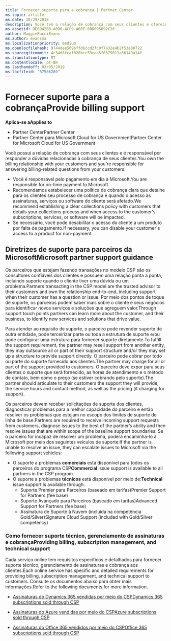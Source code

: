 ```yaml
---
title: Fornecer suporte para a cobrança | Partner Center
ms.topic: article
ms.date: 10/29/2018
description: Você tem a relação de cobrança com seus clientes e oferece suporte completo a qualquer pergunta relacionada à cobrança de seus clientes.
ms.assetid: DE0942BB-A0D0-4CF9-A60E-0BD095692C26
author: MaggiePucciEvans
ms.author: evansma
ms.localizationpriority: medium
ms.openlocfilehash: 9744dee5696ffd6ccd2fc0f7a32e4b2f53e80722
ms.sourcegitcommit: 4c34d6fcaf020bcc53eaa5f0379011a56149a14f
ms.translationtype: MT
ms.contentlocale: pt-BR
ms.lasthandoff: 03/05/2019
ms.locfileid: "57586289"
---
```

# <a name="provide-billing-support"></a><span data-ttu-id="288d6-103">Fornecer suporte para a cobrança</span><span class="sxs-lookup"><span data-stu-id="288d6-103">Provide billing support</span></span>

<span data-ttu-id="288d6-104">**Aplica-se a**</span><span class="sxs-lookup"><span data-stu-id="288d6-104">**Applies to**</span></span>

-  <span data-ttu-id="288d6-105">Partner Center</span><span class="sxs-lookup"><span data-stu-id="288d6-105">Partner Center</span></span>
-  <span data-ttu-id="288d6-106">Partner Center para Microsoft Cloud for US Government</span><span class="sxs-lookup"><span data-stu-id="288d6-106">Partner Center for Microsoft Cloud for US Government</span></span>


<span data-ttu-id="288d6-107">Você possui a relação de cobrança com seus clientes e é responsável por responder a dúvidas relacionadas à cobrança de seus clientes.</span><span class="sxs-lookup"><span data-stu-id="288d6-107">You own the billing relationship with your customers and you're responsible for answering billing-related questions from your customers.</span></span>

-   <span data-ttu-id="288d6-108">Você é responsável pelo pagamento em dia à Microsoft.</span><span class="sxs-lookup"><span data-stu-id="288d6-108">You are responsible for on-time payment to Microsoft.</span></span>
-   <span data-ttu-id="288d6-109">Recomendamos estabelecer uma política de cobrança clara que detalhe para os clientes seu processo de cobrança e quando o acesso às assinaturas, serviços ou software do cliente será afetado.</span><span class="sxs-lookup"><span data-stu-id="288d6-109">We recommend establishing a clear collections policy with customers that details your collections process and when access to the customer's subscriptions, services, or software will be impacted.</span></span>
-   <span data-ttu-id="288d6-110">Se necessário, você pode desabilitar o acesso do cliente a um produto por falta de pagamento.</span><span class="sxs-lookup"><span data-stu-id="288d6-110">If necessary, you can disable your customer's access to a product for non-payment.</span></span>

## <a name="microsoft-partner-support-guidance"></a><span data-ttu-id="288d6-111">Diretrizes de suporte para parceiros da Microsoft</span><span class="sxs-lookup"><span data-stu-id="288d6-111">Microsoft partner support guidance</span></span>

<span data-ttu-id="288d6-112">Os parceiros que estejam fazendo transações no modelo CSP são os consultores confiáveis dos clientes e possuem uma relação ponta a ponta, incluindo suporte quando o cliente tiver uma dúvida ou um problema.</span><span class="sxs-lookup"><span data-stu-id="288d6-112">Partners transacting in the CSP model are the trusted advisor to their customers and own the relationship end-to-end, including support when their customer has a question or issue.</span></span> <span data-ttu-id="288d6-113">Por meio dos pontos de toque de suporte, os parceiros podem saber mais sobre o cliente e seus negócios para identificar novos serviços e soluções que agreguem valor.</span><span class="sxs-lookup"><span data-stu-id="288d6-113">Through support touch points partners can learn more about the customer, and their business, to identify new services and solutions that drive value.</span></span>

<span data-ttu-id="288d6-114">Para atender ao requisito de suporte, o parceiro pode revender suporte de outra entidade, pode terceirizar parte ou toda a estrutura de suporte e/ou pode configurar uma estrutura para fornecer suporte diretamente.</span><span class="sxs-lookup"><span data-stu-id="288d6-114">To fulfill the support requirement, the partner may resell support from another entity, they may outsource all or part of their support structure and/or they may set up a structure to provide support directly.</span></span>  <span data-ttu-id="288d6-115">O parceiro pode cobrar por todo ou parte do suporte fornecido aos clientes.</span><span class="sxs-lookup"><span data-stu-id="288d6-115">The partner may charge for all or part of the support provided to customers.</span></span> <span data-ttu-id="288d6-116">O parceiro deve expor para seus clientes o suporte que será fornecido, as horas de atendimento e o método de contato, bem como o preço (se estiver cobrando pelo suporte).</span><span class="sxs-lookup"><span data-stu-id="288d6-116">The partner should articulate to their customers the support they will provide, the service hours and contact method, as well as the pricing (if charging for support).</span></span> 

<span data-ttu-id="288d6-117">Os parceiros devem receber solicitações de suporte dos clientes, diagnosticar problemas para a melhor capacidade do parceiro e então resolver os problemas que estejam no escopo dos limites de suporte de linha de base.</span><span class="sxs-lookup"><span data-stu-id="288d6-117">Partners are required to receive incoming support requests from customers, diagnose issues to the best of the partner’s ability and then resolve issues that are within scope of the baseline support boundaries.</span></span> <span data-ttu-id="288d6-118">Se o parceiro for incapaz de resolver um problema, poderá encaminhá-lo à Microsoft por meio dos seguintes veículos de suporte:</span><span class="sxs-lookup"><span data-stu-id="288d6-118">If the partner is unable to resolve an issue, they can escalate issues to Microsoft via the following support vehicles:</span></span>

- <span data-ttu-id="288d6-119">O suporte a problemas **comerciais** está disponível para todos os parceiros do programa CSP</span><span class="sxs-lookup"><span data-stu-id="288d6-119">**Commercial** issue support is available to all partners in the CSP program</span></span>
-   <span data-ttu-id="288d6-120">O suporte a problemas **técnicos** está disponível por meio de:</span><span class="sxs-lookup"><span data-stu-id="288d6-120">**Technical** issue support is available through:</span></span>
    -   <span data-ttu-id="288d6-121">Suporte Premier para Parceiros (baseado em tarifas)</span><span class="sxs-lookup"><span data-stu-id="288d6-121">Premier Support for Partners (fee base)</span></span>
    -   <span data-ttu-id="288d6-122">Suporte Avançado para Parceiros (baseado em tarifas)</span><span class="sxs-lookup"><span data-stu-id="288d6-122">Advanced Support for Partners (fee base)</span></span>
    -   <span data-ttu-id="288d6-123">Assinatura de Suporte à Nuvem (incluída na competência Gold/Silver)</span><span class="sxs-lookup"><span data-stu-id="288d6-123">Signature Cloud Support (included with Gold/Silver competency)</span></span>

### <a name="providing-billing-subscription-management-and-technical-support"></a><span data-ttu-id="288d6-124">Como fornecer suporte técnico, gerenciamento de assinaturas e cobrança</span><span class="sxs-lookup"><span data-stu-id="288d6-124">Providing billing, subscription management, and technical support</span></span> 

<span data-ttu-id="288d6-125">Cada serviço online tem requisitos específicos e detalhados para fornecer suporte técnico, gerenciamento de assinaturas e cobrança aos clientes.</span><span class="sxs-lookup"><span data-stu-id="288d6-125">Each online service has specific and detailed requirements for providing billing, subscription management, and technical support to customers.</span></span> <span data-ttu-id="288d6-126">Consulte os documentos abaixo para obter mais informações.</span><span class="sxs-lookup"><span data-stu-id="288d6-126">Refer to the following documents for more information.</span></span>

-   [<span data-ttu-id="288d6-127">Assinaturas do Dynamics 365 vendidas por meio do CSP</span><span class="sxs-lookup"><span data-stu-id="288d6-127">Dynamics 365 subscriptions sold through CSP</span></span>](https://www.microsoftpartnercommunity.com/t5/CSP/Microsoft-Partner-Support-Guidance/m-p/5262#M30)

-   [<span data-ttu-id="288d6-128">Assinaturas do Azure vendidas por meio do CSP</span><span class="sxs-lookup"><span data-stu-id="288d6-128">Azure subscriptions sold through CSP</span></span>](https://www.microsoftpartnercommunity.com/t5/CSP/Microsoft-Partner-Support-Guidance/m-p/5263#M31)

-   [<span data-ttu-id="288d6-129">Assinaturas do Office 365 vendidos por meio do CSP</span><span class="sxs-lookup"><span data-stu-id="288d6-129">Office 365 subscriptions sold through CSP</span></span>](https://www.microsoftpartnercommunity.com/t5/CSP/Microsoft-Partner-Support-Guidance/m-p/5264#M32)
 

